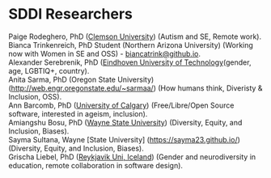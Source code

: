 # SDDI Researchers

Paige Rodeghero, PhD ([Clemson University](www.clemsonhfse.com)) (Autism and SE, Remote work).     
Bianca Trinkenreich, PhD Student (Northern Arizona University) (Working now with Women in SE and OSS) - biancatrink@github.io.  
Alexander Serebrenik, PhD ([Eindhoven University of Technology](https://www.win.tue.nl/~aserebre/)(gender, age, LGBTIQ+, country).   
Anita Sarma, PhD (Oregon State University) (http://web.engr.oregonstate.edu/~sarmaa/) (How humans think, Diveristy & Inclusion, OSS).  
Ann Barcomb, PhD ([University of Calgary](https://www.ucalgary.ca/)) (Free/Libre/Open Source software, interested in ageism, inclusion).  
Amiangshu Bosu, PhD ([Wayne State University](www.amiangshu.com)) (Diversity, Equity, and Inclusion, Biases).   
Sayma Sultana, Wayne [State University] (https://sayma23.github.io/) (Diversity, Equity, and Inclusion, Biases).  
Grischa Liebel, PhD ([Reykjavik Uni, Iceland](https://ru.is)) (Gender and neurodiversity in education, remote collaboration in software design). 

